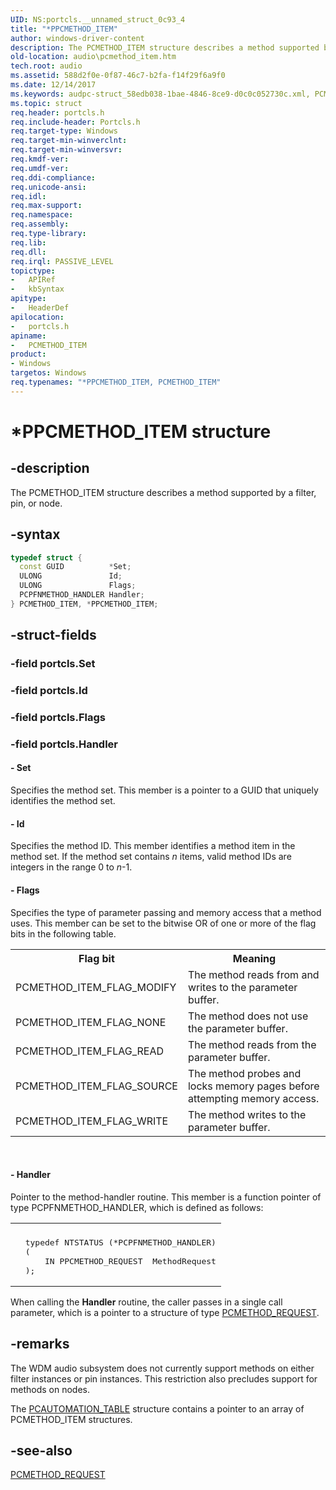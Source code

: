 ```yaml
---
UID: NS:portcls.__unnamed_struct_0c93_4
title: "*PPCMETHOD_ITEM"
author: windows-driver-content
description: The PCMETHOD_ITEM structure describes a method supported by a filter, pin, or node.
old-location: audio\pcmethod_item.htm
tech.root: audio
ms.assetid: 588d2f0e-0f87-46c7-b2fa-f14f29f6a9f0
ms.date: 12/14/2017
ms.keywords: audpc-struct_58edb038-1bae-4846-8ce9-d0c0c052730c.xml, PCMETHOD_ITEM, portcls/PPCMETHOD_ITEM, PCMETHOD_ITEM structure [Audio Devices], PPCMETHOD_ITEM, *PPCMETHOD_ITEM, portcls/PCMETHOD_ITEM, PPCMETHOD_ITEM structure pointer [Audio Devices], audio.pcmethod_item
ms.topic: struct
req.header: portcls.h
req.include-header: Portcls.h
req.target-type: Windows
req.target-min-winverclnt:
req.target-min-winversvr:
req.kmdf-ver:
req.umdf-ver:
req.ddi-compliance:
req.unicode-ansi:
req.idl:
req.max-support:
req.namespace:
req.assembly:
req.type-library:
req.lib:
req.dll:
req.irql: PASSIVE_LEVEL
topictype:
-	APIRef
-	kbSyntax
apitype:
-	HeaderDef
apilocation:
-	portcls.h
apiname:
-	PCMETHOD_ITEM
product:
- Windows
targetos: Windows
req.typenames: "*PPCMETHOD_ITEM, PCMETHOD_ITEM"
---
```


# *PPCMETHOD_ITEM structure


## -description


The PCMETHOD_ITEM structure describes a method supported by a filter, pin, or node.


## -syntax


```cpp
typedef struct {
  const GUID          *Set;
  ULONG               Id;
  ULONG               Flags;
  PCPFNMETHOD_HANDLER Handler;
} PCMETHOD_ITEM, *PPCMETHOD_ITEM;
```


## -struct-fields




### -field portcls.Set




### -field portcls.Id




### -field portcls.Flags




### -field portcls.Handler





#### - Set

Specifies the method set. This member is a pointer to a GUID that uniquely identifies the method set.


#### - Id

Specifies the method ID. This member identifies a method item in the method set. If the method set contains <i>n</i> items, valid method IDs are integers in the range 0 to <i>n</i>-1.


#### - Flags

Specifies the type of parameter passing and memory access that a method uses. This member can be set to the bitwise OR of one or more of the flag bits in the following table.
<table>
<tr>
<th>Flag bit</th>
<th>Meaning</th>
</tr>
<tr>
<td>
PCMETHOD_ITEM_FLAG_MODIFY

</td>
<td>
The method reads from and writes to the parameter buffer.

</td>
</tr>
<tr>
<td>
PCMETHOD_ITEM_FLAG_NONE

</td>
<td>
The method does not use the parameter buffer.

</td>
</tr>
<tr>
<td>
PCMETHOD_ITEM_FLAG_READ

</td>
<td>
The method reads from the parameter buffer.

</td>
</tr>
<tr>
<td>
PCMETHOD_ITEM_FLAG_SOURCE

</td>
<td>
The method probes and locks memory pages before attempting memory access.

</td>
</tr>
<tr>
<td>
PCMETHOD_ITEM_FLAG_WRITE

</td>
<td>
The method writes to the parameter buffer.

</td>
</tr>
</table> 


#### - Handler

Pointer to the method-handler routine. This member is a function pointer of type PCPFNMETHOD_HANDLER, which is defined as follows:
<div class="code"><span codelanguage=""><table>
<tr>
<th></th>
</tr>
<tr>
<td>
<pre>  typedef NTSTATUS (*PCPFNMETHOD_HANDLER)
  (
      IN PPCMETHOD_REQUEST  MethodRequest
  );</pre>
</td>
</tr>
</table></span></div>When calling the <b>Handler</b> routine, the caller passes in a single call parameter, which is a pointer to a structure of type <a href="..\portcls\ns-portcls-_pcmethod_request.md">PCMETHOD_REQUEST</a>.


## -remarks


The WDM audio subsystem does not currently support methods on either filter instances or pin instances. This restriction also precludes support for methods on nodes.

The <a href="..\portcls\ns-portcls-__unnamed_struct_0c93_6.md">PCAUTOMATION_TABLE</a> structure contains a pointer to an array of PCMETHOD_ITEM structures.



## -see-also

<a href="..\portcls\ns-portcls-_pcmethod_request.md">PCMETHOD_REQUEST</a>

 

 


